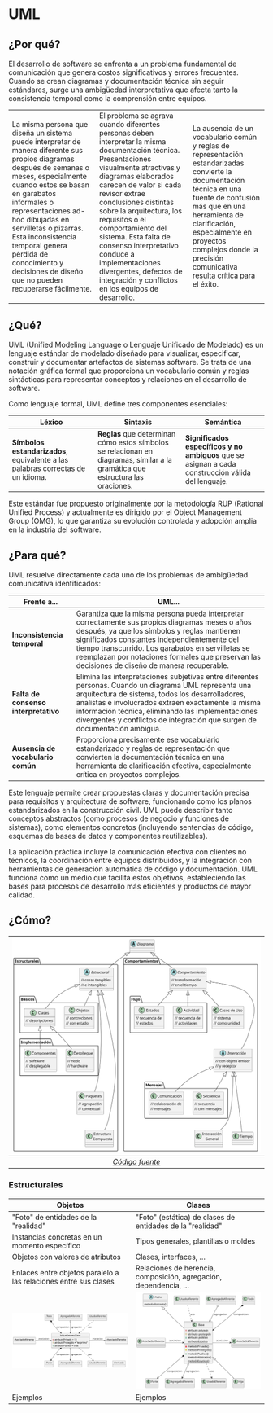 # UML

## ¿Por qué?

El desarrollo de software se enfrenta a un problema fundamental de comunicación que genera costos significativos y errores frecuentes. Cuando se crean diagramas y documentación técnica sin seguir estándares, surge una ambigüedad interpretativa que afecta tanto la consistencia temporal como la comprensión entre equipos.

||||
|-|-|-|
La misma persona que diseña un sistema puede interpretar de manera diferente sus propios diagramas después de semanas o meses, especialmente cuando estos se basan en garabatos informales o representaciones ad-hoc dibujadas en servilletas o pizarras. Esta inconsistencia temporal genera pérdida de conocimiento y decisiones de diseño que no pueden recuperarse fácilmente.|El problema se agrava cuando diferentes personas deben interpretar la misma documentación técnica. Presentaciones visualmente atractivas y diagramas elaborados carecen de valor si cada revisor extrae conclusiones distintas sobre la arquitectura, los requisitos o el comportamiento del sistema. Esta falta de consenso interpretativo conduce a implementaciones divergentes, defectos de integración y conflictos en los equipos de desarrollo.|La ausencia de un vocabulario común y reglas de representación estandarizadas convierte la documentación técnica en una fuente de confusión más que en una herramienta de clarificación, especialmente en proyectos complejos donde la precisión comunicativa resulta crítica para el éxito.|

## ¿Qué?

UML (Unified Modeling Language o Lenguaje Unificado de Modelado) es un lenguaje estándar de modelado diseñado para visualizar, especificar, construir y documentar artefactos de sistemas software. Se trata de una notación gráfica formal que proporciona un vocabulario común y reglas sintácticas para representar conceptos y relaciones en el desarrollo de software.

Como lenguaje formal, UML define tres componentes esenciales: 

|Léxico|Sintaxis|Semántica|
|-|-|-|
|**Símbolos estandarizados**, equivalente a las palabras correctas de un idioma.|**Reglas** que determinan cómo estos símbolos se relacionan en diagramas, similar a la gramática que estructura las oraciones.|**Significados específicos y no ambiguos** que se asignan a cada construcción válida del lenguaje.|

Este estándar fue propuesto originalmente por la metodología RUP (Rational Unified Process) y actualmente es dirigido por el Object Management Group (OMG), lo que garantiza su evolución controlada y adopción amplia en la industria del software.

## ¿Para qué?

UML resuelve directamente cada uno de los problemas de ambigüedad comunicativa identificados:

|Frente a...|UML...|
|-|-|
|**Inconsistencia temporal**|Garantiza que la misma persona pueda interpretar correctamente sus propios diagramas meses o años después, ya que los símbolos y reglas mantienen significados constantes independientemente del tiempo transcurrido. Los garabatos en servilletas se reemplazan por notaciones formales que preservan las decisiones de diseño de manera recuperable.
|**Falta de consenso interpretativo**|Elimina las interpretaciones subjetivas entre diferentes personas. Cuando un diagrama UML representa una arquitectura de sistema, todos los desarrolladores, analistas e involucrados extraen exactamente la misma información técnica, eliminando las implementaciones divergentes y conflictos de integración que surgen de documentación ambigua.
|**Ausencia de vocabulario común**|Proporciona precisamente ese vocabulario estandarizado y reglas de representación que convierten la documentación técnica en una herramienta de clarificación efectiva, especialmente crítica en proyectos complejos.

Este lenguaje permite crear propuestas claras y documentación precisa para requisitos y arquitectura de software, funcionando como los planos estandarizados en la construcción civil. UML puede describir tanto conceptos abstractos (como procesos de negocio y funciones de sistemas), como elementos concretos (incluyendo sentencias de código, esquemas de bases de datos y componentes reutilizables).

La aplicación práctica incluye la comunicación efectiva con clientes no técnicos, la coordinación entre equipos distribuidos, y la integración con herramientas de generación automática de código y documentación. UML funciona como un medio que facilita estos objetivos, estableciendo las bases para procesos de desarrollo más eficientes y productos de mayor calidad.

## ¿Cómo?

<div align=center>

|![](/images/plantUMLModels/umlDiagrams.svg)
|:-:
|[*Código fuente*](/plantUMLModels/umlDiagrams.puml)

</div>

### Estructurales

<div align=center>

|Objetos|Clases|
|-|-|
|"Foto" de entidades de la "realidad"|"Foto" (estática) de clases de entidades de la "realidad"|
|Instancias concretas en un momento específico|Tipos generales, plantillas o moldes
|Objetos con valores de atributos|Clases, interfaces, …​
|Enlaces entre objetos paralelo a las relaciones entre sus clases|Relaciones de herencia, composición, agregación, dependencia, …​
|![](/images/plantUMLModels/objectDiagram.svg)|![](/images/plantUMLModels/classDiagram.svg)
|Ejemplos|Ejemplos|

</div>